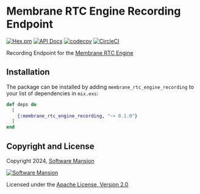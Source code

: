 # Membrane RTC Engine Recording Endpoint

[![Hex.pm](https://img.shields.io/hexpm/v/membrane_rtc_engine_recording.svg)](https://hex.pm/packages/membrane_rtc_engine_recording)
[![API Docs](https://img.shields.io/badge/api-docs-yellow.svg?style=flat)](https://hexdocs.pm/membrane_rtc_engine_recording)
[![codecov](https://codecov.io/gh/jellyfish-dev/membrane_rtc_engine/branch/master/graph/badge.svg?token=9F1XHHUY2B)](https://codecov.io/gh/jellyfish-dev/membrane_rtc_engine)
[![CircleCI](https://circleci.com/gh/jellyfish-dev/membrane_rtc_engine.svg?style=svg)](https://circleci.com/gh/jellyfish-dev/membrane_rtc_engine)

Recording Endpoint for the [Membrane RTC Engine](https://github.com/jellyfish-dev/membrane_rtc_engine)

## Installation

The package can be installed by adding `membrane_rtc_engine_recording` to your list of dependencies in `mix.exs`:

```elixir
def deps do
  [
    {:membrane_rtc_engine_recording, "~> 0.1.0"}
  ]
end
```

## Copyright and License

Copyright 2024, [Software Mansion](https://swmansion.com/?utm_source=git&utm_medium=readme&utm_campaign=membrane_rtc_engine)

[![Software Mansion](https://logo.swmansion.com/logo?color=white&variant=desktop&width=200&tag=membrane-github)](https://swmansion.com/?utm_source=git&utm_medium=readme&utm_campaign=membrane_rtc_engine)

Licensed under the [Apache License, Version 2.0](LICENSE)
